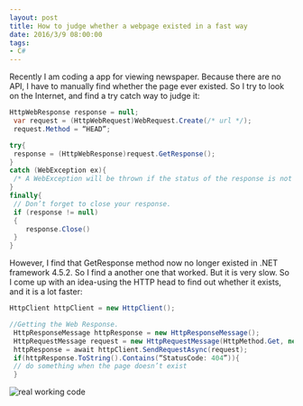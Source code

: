 ```yaml
---
layout: post
title: How to judge whether a webpage existed in a fast way
date: 2016/3/9 08:00:00
tags:
- C#
---
```


Recently I am coding a app for viewing newspaper. Because there are no API, I have to manually find whether the page ever existed. So I try to look on the Internet, and find a try catch way to judge it:


```csharp
HttpWebResponse response = null;
 var request = (HttpWebRequest)WebRequest.Create(/* url */);
 request.Method = “HEAD”;

try{
 response = (HttpWebResponse)request.GetResponse();
}
catch (WebException ex){
 /* A WebException will be thrown if the status of the response is not `200 OK` */
}
finally{
 // Don’t forget to close your response.
 if (response != null)
 {
    response.Close()
 }
}
```

However, I find that GetResponse method now no longer existed in .NET framework 4.5.2. So I find a another one that worked. But it is very slow. So I come up with an idea-using the HTTP head to find out whether it exists, and it is a lot faster:

```csharp
HttpClient httpClient = new HttpClient();

//Getting the Web Response.
 HttpResponseMessage httpResponse = new HttpResponseMessage();
 HttpRequestMessage request = new HttpRequestMessage(HttpMethod.Get, new Uri(website));
 httpResponse = await httpClient.SendRequestAsync(request);
 if(httpResponse.ToString().Contains(“StatusCode: 404”)){
 // do something when the page doesn’t exist
 }
```

![real working code](https://cdn.patrickwu.space/posts/dev/cs+detect-webpage-exist.png)